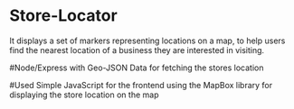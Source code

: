 # Store-Locator
It displays a set of markers representing locations on a map, to help users find the nearest location of a business they are interested in visiting.

#Node/Express with Geo-JSON Data for fetching the stores location <br>

#Used Simple JavaScript for the frontend using the MapBox library for displaying the store location on the map

